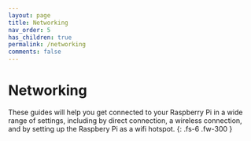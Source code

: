 ```yaml
---
layout: page
title: Networking
nav_order: 5
has_children: true
permalink: /networking
comments: false
---
```


# Networking

These guides will help you get connected to your Raspberry Pi in a wide range of settings, including by direct connection, a wireless connection, and by setting up the Raspbery Pi as a wifi hotspot.
{: .fs-6 .fw-300 }
